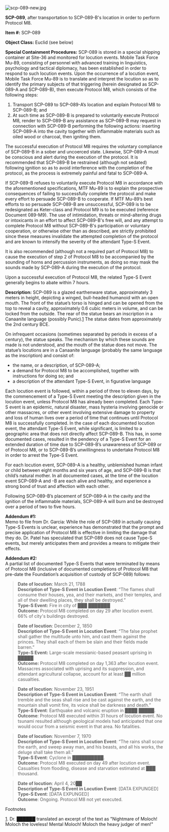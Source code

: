 ![scp-089-new.jpg](http://scp-wiki.wdfiles.com/local--files/scp-089/scp-089-new.jpg)

**SCP-089**, after transportation to SCP-089-B's location in order to perform Protocol M8.

**Item #:** SCP-089

**Object Class:** Euclid (see below)

**Special Containment Procedures:** SCP-089 is stored in a special shipping container at Site-36 and monitored for locution events. Mobile Task Force Mu-89, consisting of personnel with advanced training in linguistics, psychology and tactical diplomacy, has been established in order to respond to such locution events. Upon the occurrence of a locution event, Mobile Task Force Mu-89 is to translate and interpret the locution so as to identify the primary subjects of that triggering (herein designated as SCP-089-A and SCP-089-B), then execute Protocol M8, which consists of the following steps:

1.  Transport SCP-089 to SCP-089-A’s location and explain Protocol M8 to SCP-089-B; and
2.  At such time as SCP-089-B is prepared to voluntarily execute Protocol M8, render to SCP-089-B any assistance as SCP-089-B may request in connection with SCP-089-B performing the following actions: inserting SCP-089-A into the cavity together with inflammable materials such as oiled wood or charcoal, then igniting them.

The successful execution of Protocol M8 requires the voluntary compliance of SCP-089-B in a sober and uncoerced state. Likewise, SCP-089-A must be conscious and alert during the execution of the protocol. It is recommended that SCP-089-B be restrained (although not sedated) following ignition so as to avoid interference with the completion of the protocol, as the process is extremely painful and fatal to SCP-089-A.

If SCP-089-B refuses to voluntarily execute Protocol M8 in accordance with the aforementioned specifications, MTF Mu-89 is to explain the prospective consequences of failing to successfully complete the protocol and make every effort to persuade SCP-089-B to cooperate. If MTF Mu-89’s best efforts to so persuade SCP-089-B are unsuccessful, SCP-089 is to be redesignated as Keter-class and Protocol M9 is to be executed (reference Document 089-M9). The use of intimidation, threats or mind-altering drugs or intoxicants in an effort to affect SCP-089-B's free will, and any attempt to complete Protocol M8 without SCP-089-B's participation or voluntary cooperation, or otherwise other than as described, are strictly prohibited since these measures invalidate the attempted completion of the protocol and are known to intensify the severity of the attendant Type-S Event.

It is also recommended (although not a required part of Protocol M8) to cause the execution of step 2 of Protocol M8 to be accompanied by the sounding of horns and percussion instruments, as doing so may mask the sounds made by SCP-089-A during the execution of the protocol.

Upon a successful execution of Protocol M8, the related Type-S Event generally begins to abate within 7 hours.

**Description:** SCP-089 is a glazed earthenware statue, approximately 3 meters in height, depicting a winged, bull-headed humanoid with an open mouth. The front of the statue’s torso is hinged and can be opened from the top to reveal a cavity, approximately 0.6 cubic meters in volume, and can be locked from the outside. The rear of the statue bears an inscription in a Canaanite language (possibly Punic).[1](javascript:;) The statue dates from approximately the 2nd century BCE.

On infrequent occasions (sometimes separated by periods in excess of a century), the statue speaks. The mechanism by which these sounds are made is not understood, and the mouth of the statue does not move. The statue’s locutions are in a Canaanite language (probably the same language as the inscription) and consist of:

*   the name, or a description, of SCP-089-A;
*   a demand for Protocol M8 to be accomplished, together with instructions for doing so; and
*   a description of the attendant Type-S Event, in figurative language

Each locution event is followed, within a period of three to eleven days, by the commencement of a Type-S Event meeting the description given in the locution event, unless Protocol M8 has already been completed. Each Type-S event is an epidemic, natural disaster, mass hysteria involving genocide or other massacres, or other event involving extensive damage to property and loss of human lives over a period of time that continues until Protocol M8 is successfully completed. In the case of each documented locution event, the attendant Type-S Event, while significant, is limited to a geographic area that does not directly affect SCP-089-B. This has, in some documented cases, resulted in the pendency of a Type-S Event for an extended duration of time due to SCP-089-B’s unawareness of SCP-089 or of Protocol M8, or to SCP-089-B’s unwillingness to undertake Protocol M8 in order to arrest the Type-S Event.

For each locution event, SCP-089-A is a healthy, unblemished human infant or child between eight months and six years of age, and SCP-089-B is that child’s natural mother. In all documented cases, at the time of the locution event SCP-089-A and -B are each alive and healthy, and experience a strong bond of trust and affection with each other.

Following SCP-089-B’s placement of SCP-089-A in the cavity and the ignition of the inflammable materials, SCP-089-A will burn and be destroyed over a period of two to five hours.

**Addendum #1:**  
Memo to file from Dr. Garcia: While the role of SCP-089 in actually causing Type-S Events is unclear, experience has demonstrated that the prompt and precise application of Protocol M8 is effective in limiting the damage that they do. Dr. Patel has speculated that SCP-089 does not cause Type-S events, but merely anticipates them and provides a means to mitigate their effects.

**Addendum #2:**  
A partial list of documented Type-S Events that were terminated by means of Protocol M8 (inclusive of documented completions of Protocol M8 that pre-date the Foundation’s acquisition of custody of SCP-089) follows:

> **Date of locution**: March 21, 1788  
> **Description of Type-S Event in Locution Event**: “The flames shall consume their houses, yea, and their markets, and their temples, and all of their dwelling places, they shall be destroyed.”  
> **Type-S Event:** Fire in city of ███ ███████  
> **Outcome:** Protocol M8 completed on day 29 after locution event. 66% of city's buildings destroyed.

> **Date of locution**: December 2, 1850  
> **Description of Type-S Event in Locution Event**: “The false prophet shall gather the multitude unto him, and cast them against the princes. They shall each of them be slain and their fields made barren.”  
> **Type-S Event:** Large-scale messianic-based peasant uprising in █████  
> **Outcome:** Protocol M8 completed on day 1,363 after locution event. Massacres associated with uprising and its suppression, and attendant agricultural collapse, account for at least ██ million casualties.

> **Date of locution**: November 23, 1951  
> **Description of Type-S Event in Locution Event**: “The earth shall tremble and the seas shall rise and be cast against the earth, and the mountain shall vomit fire, its voice shall be darkness and death.”  
> **Type-S Event**: Earthquake and volcanic eruption in ████ █████.  
> **Outcome**: Protocol M8 executed within 31 hours of locution event. No tsunami resulted although geological models had anticipated that one would occur from a seismic event in that area. No fatalities.

> **Date of locution**: November 7, 1970  
> **Description of Type-S Event in Locution Event**: “The rains shall scour the earth, and sweep away man, and his beasts, and all his works, the deluge shall take them all.”  
> **Type-S Event**: Cyclone in ██████████.  
> **Outcome**: Protocol M8 executed on day 49 after locution event. Casualties from flooding, disease and starvation estimated at ███ thousand.

> **Date of locution**: April 4, 20██  
> **Description of Type-S Event in Locution Event**: \[DATA EXPUNGED\]  
> **Type-S Event**: \[DATA EXPUNGED\]  
> **Outcome**: Ongoing. Protocol M8 not yet executed.

Footnotes

[1](javascript:;). Dr. ██████ translated an excerpt of the text as "Nightmare of Moloch! Moloch the loveless! Mental Moloch! Moloch the heavy judger of men!"